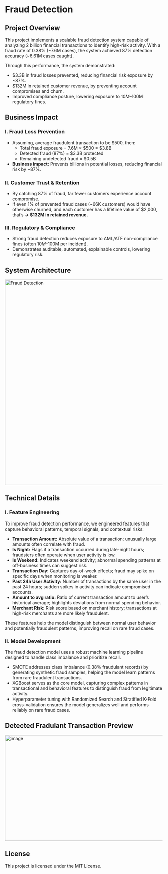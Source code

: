 # Fraud Detection
## Project Overview
This project implements a scalable fraud detection system capable of analyzing 2 billion financial transactions to identify high-risk activity. With a fraud rate of 0.38% (~7.6M cases), the system achieved 87% detection accuracy (~6.61M cases caught).

Through this performance, the system demonstrated:
* $3.3B in fraud losses prevented, reducing financial risk exposure by ~87%.
* $132M in retained customer revenue, by preventing account compromises and churn.
* Improved compliance posture, lowering exposure to $10M–$100M regulatory fines.

## Business Impact
### I. Fraud Loss Prevention
* Assuming, average fraudulent transaction to be $500, then:
  * Total fraud exposure = 7.6M × $500 = $3.8B
  * Detected fraud (87%) = $3.3B protected
  * Remaining undetected fraud = $0.5B
* <b>Business impact:</b> Prevents billions in potential losses, reducing financial risk by ~87%.

### II. Customer Trust & Retention
* By catching 87% of fraud, far fewer customers experience account compromise.
* If even 1% of prevented fraud cases (~66K customers) would have otherwise churned, and each customer has a lifetime value of $2,000, that’s
<b>→ $132M in retained revenue.</b>

### III. Regulatory & Compliance
* Strong fraud detection reduces exposure to AML/ATF non-compliance fines (often $10M–$100M per incident).
* Demonstrates auditable, automated, explainable controls, lowering regulatory risk.

## System Architecture
<img width="951" height="656" alt="Fraud Detection" src="https://github.com/user-attachments/assets/02108ed4-bae4-4cc8-8608-ad7fc0e2077f" />

## Technical Details
### I. Feature Engineering
To improve fraud detection performance, we engineered features that capture behavioral patterns, temporal signals, and contextual risks:
* <b>Transaction Amount:</b> Absolute value of a transaction; unusually large amounts often correlate with fraud.
* <b>Is Night:</b> Flags if a transaction occurred during late-night hours; fraudsters often operate when user activity is low.
* <b>Is Weekend:</b> Indicates weekend activity; abnormal spending patterns at off-business times can suggest risk.
* <b>Transaction Day:</b> Captures day-of-week effects; fraud may spike on specific days when monitoring is weaker.
* <b>Past 24h User Activity:</b> Number of transactions by the same user in the past 24 hours; sudden spikes in activity can indicate compromised accounts.
* <b>Amount to avg ratio:</b> Ratio of current transaction amount to user’s historical average; highlights deviations from normal spending behavior.
* <b>Merchant Risk:</b> Risk score based on merchant history; transactions at high-risk merchants are more likely fraudulent.

These features help the model distinguish between normal user behavior and potentially fraudulent patterns, improving recall on rare fraud cases.

### II. Model Development
The fraud detection model uses a robust machine learning pipeline designed to handle class imbalance and prioritize recall.
* SMOTE addresses class imbalance (0.38% fraudulant records) by generating synthetic fraud samples, helping the model learn patterns from rare fraudulent transactions.
* XGBoost serves as the core model, capturing complex patterns in transactional and behavioral features to distinguish fraud from legitimate activity.
* Hyperparameter tuning with Randomized Search and Stratified K-Fold cross-validation ensures the model generalizes well and performs reliably on rare fraud cases.

## Detected Fradulant Transaction Preview
<img width="565" height="338" alt="image" src="https://github.com/user-attachments/assets/a6d94138-0208-4148-bc0e-2ec551f9116e" />

## License
This project is licensed under the MIT License.


